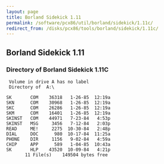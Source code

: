 ```yaml
---
layout: page
title: Borland Sidekick 1.11
permalink: /software/pcx86/util/borland/sidekick/1.11c/
redirect_from: /disks/pcx86/tools/borland/sidekick/1.11c/
---
```


Borland Sidekick 1.11
---------------------

### Directory of Borland Sidekick 1.11C

     Volume in drive A has no label
     Directory of  A:\
    
    SK       COM    36318   1-26-85  12:19a
    SKN      COM    30968   1-26-85  12:19a
    SKC      COM    26286   1-26-85  12:19a
    SKM      COM    16401   1-26-85  12:19a
    SKINST   COM    44971   7-23-84   4:53p
    SKINST   MSG     3456   7-12-84   2:03p
    READ     ME!     2275  10-30-84   2:48p
    DIAL     DOC      980  10-17-84  11:25a
    PHONE    DIR     1156   9-02-84   4:59a
    CHIP     APP      589   1-04-85  10:43a
    SK       HLP    43520  10-09-84   4:21p
           11 File(s)    149504 bytes free

